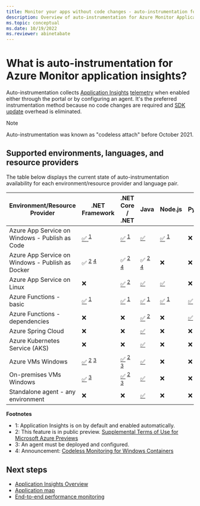 ```yaml
---
title: Monitor your apps without code changes - auto-instrumentation for Azure Monitor Application Insights | Microsoft Docs
description: Overview of auto-instrumentation for Azure Monitor Application Insights - codeless application performance management
ms.topic: conceptual
ms.date: 10/19/2022
ms.reviewer: abinetabate
---
```


# What is auto-instrumentation for Azure Monitor application insights?

Auto-instrumentation collects [Application Insights](app-insights-overview.md) [telemetry](data-model.md) when enabled either through the portal or by configuring an agent. It's the preferred instrumentation method because no code changes are required and [SDK update](sdk-support-guidance.md) overhead is eliminated.

> [!NOTE] 
> Auto-instrumentation was known as "codeless attach" before October 2021.

## Supported environments, languages, and resource providers

The table below displays the current state of auto-instrumentation availability for each environment/resource provider and language pair.

|Environment/Resource Provider                    | .NET Framework                                                                                                                                 | .NET Core / .NET                                                                                                                                      | Java                                                                                                                                           | Node.js                                                                       | Python                                                                                       |
|-------------------------------------------------|------------------------------------------------------------------------------------------------------------------------------------------------|------------------------------------------------------------------------------------------------------------------------------------------------|------------------------------------------------------------------------------------------------------------------------------------------------|-------------------------------------------------------------------------------|----------------------------------------------------------------------------------------------|
|Azure App Service on Windows - Publish as Code   | [ :white_check_mark: ](azure-web-apps-net.md) <sup>[1](#OnBD)</sup>                                                                          | [:white_check_mark:](azure-web-apps-net-core.md) <sup>[1](#OnBD)</sup>                                                                    | [:white_check_mark:](azure-web-apps-java.md)                                                                                              | [:white_check_mark:](azure-web-apps-nodejs.md) <sup>[1](#OnBD)</sup>  | :x:                                                                                          |
|Azure App Service on Windows - Publish as Docker | :white_check_mark: <sup>[2](#Preview)</sup> <sup>[4](#Containers)</sup> | :white_check_mark: <sup>[2](#Preview)</sup> <sup>[4](#Containers)</sup> | :white_check_mark: <sup>[2](#Preview)</sup> <sup>[4](#Containers)</sup> | :x:                                                                           | :x:                                                                                          |
|Azure App Service on Linux                       | :x:                                                                                                                        | [:white_check_mark:](azure-web-apps-net-core.md?tabs=linux) <sup>[2](#Preview)</sup>                                                      | [:white_check_mark:](azure-web-apps-java.md)                                                                                              | [:white_check_mark:](azure-web-apps-nodejs.md?tabs=linux)                | :x:                                                                                          |
|Azure Functions - basic                          | [:white_check_mark:](monitor-functions.md) <sup>[1](#OnBD)</sup>                                                                         | [:white_check_mark:](monitor-functions.md) <sup>[1](#OnBD)</sup>                                                                          | [:white_check_mark:](monitor-functions.md) <sup>[1](#OnBD)</sup>                                                                           | [:white_check_mark:](monitor-functions.md) <sup>[1](#OnBD)</sup>         | [:white_check_mark:](monitor-functions.md) <sup>[1](#OnBD)</sup>                        |
|Azure Functions - dependencies                   | :x:                                                                                                                                            | :x:                                                                                                                                            | [:white_check_mark:](monitor-functions.md) <sup>[2](#Preview)</sup>                                                                                                | :x:                                                                           | [:white_check_mark:](monitor-functions.md#distributed-tracing-for-python-function-apps) |
|Azure Spring Cloud                               | :x:                                                                                                                                            | :x:                                                                                                                                            | [:white_check_mark:](azure-web-apps-java.md)                                                                                              | :x:                                                                           | :x:                                                                                          |
|Azure Kubernetes Service (AKS)                   | :x:                                                                                                                       | :x:                                                                                                                                            | [:white_check_mark:](java-in-process-agent.md)                                                                                            | :x:                                                                           | :x:                                                                                          |
|Azure VMs Windows                                | [:white_check_mark:](azure-vm-vmss-apps.md) <sup>[2](#Preview)</sup> <sup>[3](#Agent)</sup>                                                                      | [:white_check_mark:](azure-vm-vmss-apps.md) <sup>[2](#Preview)</sup> <sup>[3](#Agent)</sup>                                                                      | [:white_check_mark:](java-in-process-agent.md)                                                                                            | :x:                                                                           | :x:                                                                                          |
|On-premises VMs Windows                          | [:white_check_mark:](status-monitor-v2-overview.md) <sup>[3](#Agent)</sup>                                                                                       | [:white_check_mark:](status-monitor-v2-overview.md) <sup>[2](#Preview)</sup> <sup>[3](#Agent)</sup>                                                            | [:white_check_mark:](java-in-process-agent.md)                                                                                            | :x:                                                                           | :x:                                                                                          |
|Standalone agent - any environment               | :x:                                                                                                                                            | :x:                                                                                                                                            | [:white_check_mark:](java-in-process-agent.md)                                                                                            | :x:                                                                           | :x:                                                                                          |

**Footnotes**
- <a name="OnBD">1</a>: Application Insights is on by default and enabled automatically.
- <a name="Preview">2</a>: This feature is in public preview. [Supplemental Terms of Use for Microsoft Azure Previews](https://azure.microsoft.com/support/legal/preview-supplemental-terms/)
- <a name="Agent">3</a>: An agent must be deployed and configured.
- <a name="Containers">4</a>: Announcement: [Codeless Monitoring for Windows Containers](https://azure.github.io/AppService/2022/04/11/windows-containers-app-insights-preview.html)

## Next steps

* [Application Insights Overview](./app-insights-overview.md)
* [Application map](./app-map.md)
* [End-to-end performance monitoring](../app/tutorial-performance.md)